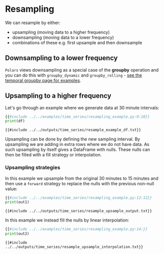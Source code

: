 # Resampling

We can resample by either:

- upsampling (moving data to a higher frequency)
- downsampling (moving data to a lower frequency)
- combinations of these e.g. first upsample and then downsample

## Downsampling to a lower frequency

`Polars` views downsampling as a special case of the **groupby** operation and you can do this with `groupby_dynamic` and `groupby_rolling` - [see the temporal groupby page for examples](/timeseries/temporal_groupby.md).

## Upsampling to a higher frequency

Let's go through an example where we generate data at 30 minute intervals:

```python
{{#include ../../examples/time_series/resampling_example.py:0:10}}
print(df)
```

```text
{{#include ../../outputs/time_series/resample_example_df.txt}}
```

Upsampling can be done by defining the new sampling interval. By upsampling we are adding in extra rows where we do not have data. As such upsampling by itself gives a DataFrame with nulls. These nulls can then be filled with a fill strategy or interpolation.

### Upsampling strategies

In this example we upsample from the original 30 minutes to 15 minutes and then use a `forward` strategy to replace the nulls with the previous non-null value:

```python
{{#include ../../examples/time_series/resampling_example.py:12:12}}
print(out1)
```

```text
{{#include ../../outputs/time_series/resample_upsample_output.txt}}
```

In this example we instead fill the nulls by linear interpolation:

```python
{{#include ../../examples/time_series/resampling_example.py:14:}}
print(out2)
```

```text
{{#include ../../outputs/time_series/resample_upsample_interpolation.txt}}
```

